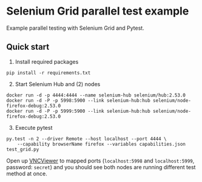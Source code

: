 # Selenium Grid parallel test example
Example parallel testing with Selenium Grid and Pytest.

## Quick start
1. Install required packages
  ```
  pip install -r requirements.txt
  ```

2. Start Selenium Hub and (2) nodes
  ```
  docker run -d -p 4444:4444 --name selenium-hub selenium/hub:2.53.0
  docker run -d -P -p 5998:5900 --link selenium-hub:hub selenium/node-firefox-debug:2.53.0
  docker run -d -P -p 5999:5900 --link selenium-hub:hub selenium/node-firefox-debug:2.53.0
  ```

3. Execute pytest
  ```
  py.test -n 2 --driver Remote --host localhost --port 4444 \
      --capability browserName firefox --variables capabilities.json test_grid.py
  ```

Open up [VNCViewer](https://www.realvnc.com/download/viewer/) to mapped ports (`localhost:5998` and `localhost:5999`, password: `secret`) and you should see both nodes are running different test method at once.
